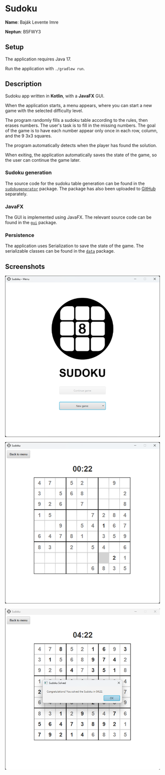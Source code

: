 # Sudoku

**Name**: Baják Levente Imre

**Neptun**: B5FWY3

## Setup

The application requires Java 17.

Run the application with `./gradlew run`.

## Description

Sudoku app written in **Kotlin**, with a **JavaFX** GUI.

When the application starts, a menu appears, where you can start a new game with the selected difficulty level.

The program randomly fills a sudoku table according to the rules, then erases numbers. The user's task is to fill in the
missing numbers. The goal of the game is to have each number appear only once in each row, column, and the 9 3x3
squares.

The program automatically detects when the player has found the solution.

When exiting, the application automatically saves the state of the game, so the user can continue the game later.

### Sudoku generation

The source code for the sudoku table generation can be found in
the [`sudokugenerator`](./src/main/kotlin/com/leventebajak/sudokugenerator) package.
The package has also been uploaded to [GitHub](https://github.com/leventebajak/Sudoku-Console) separately.

### JavaFX

The GUI is implemented using JavaFX. The relevant source code can be found in the
[`gui`](./src/main/kotlin/com/leventebajak/gui) package.

### Persistence

The application uses Serialization to save the state of the game. The serializable classes can be found in the
[`data`](./src/main/kotlin/com/leventebajak/data) package.

## Screenshots

![Menu](./screenshots/menu.png)

![Game](./screenshots/game.png)

![Game solved](./screenshots/game_solved.png)